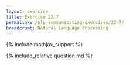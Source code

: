 ```yaml
---
layout: exercise
title: Exercise 22.7
permalink: /nlp-communicating-exercises/22-7/
breadcrumb: Natural Language Processing
---
```


{% include mathjax_support %}

<div><i class="arrow-up" data-chapter="nlp-communicating-exercises" data-exercise="ex_7" data-rating="0"></i></div>
{% include_relative question.md %}
